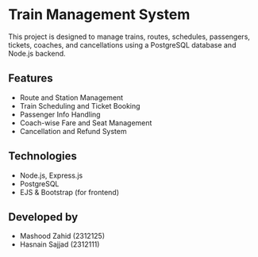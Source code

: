 # Train Management System

This project is designed to manage trains, routes, schedules, passengers, tickets, coaches, and cancellations using a PostgreSQL database and Node.js backend.

## Features
- Route and Station Management
- Train Scheduling and Ticket Booking
- Passenger Info Handling
- Coach-wise Fare and Seat Management
- Cancellation and Refund System

## Technologies
- Node.js, Express.js
- PostgreSQL
- EJS & Bootstrap (for frontend)

## Developed by
- Mashood Zahid (2312125)
- Hasnain Sajjad (2312111)
